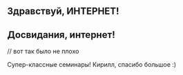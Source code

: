 ## Здравствуй, ИНТЕРНЕТ!
## Досвидания, интернет!

// вот так было не плохо

Супер-классные семинары!
Кирилл, спасибо большое :)